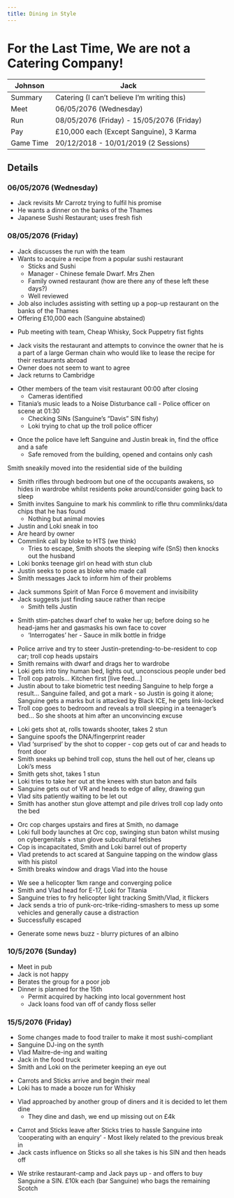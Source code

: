 ```yaml
---
title: Dining in Style
---
```


# For the Last Time, We are not a Catering Company!

| Johnson   | Jack                                        |
| --------- | ------------------------------------------- |
| Summary   | Catering (I can’t believe I’m writing this) |
| Meet      | 06/05/2076 (Wednesday)                      |
| Run       | 08/05/2076 (Friday) - 15/05/2076 (Friday)   |
| Pay       | £10,000 each (Except Sanguine), 3 Karma     |
| Game Time | 20/12/2018 - 10/01/2019 (2 Sessions)        |

## Details  

### 06/05/2076 (Wednesday)

- Jack revisits Mr Carrotz trying to fulfil his promise
- He wants a dinner on the banks of the Thames
- Japanese Sushi Restaurant; uses fresh fish

### 08/05/2076 (Friday)

- Jack discusses the run with the team
- Wants to acquire a recipe from a popular sushi restaurant
	- Sticks and Sushi
	- Manager - Chinese female Dwarf. Mrs Zhen
	- Family owned restaurant (how are there any of these left these days?)
	- Well reviewed
- Job also includes assisting with setting up a pop-up restaurant on the banks of the Thames
- Offering £10,000 each (Sanguine abstained)

<!-- -->

- Pub meeting with team, Cheap Whisky, Sock Puppetry fist fights

<!-- -->

- Jack visits the restaurant and attempts to convince the owner that he is a part of a large German chain who would like to lease the recipe for their restaurants abroad
- Owner does not seem to want to agree
- Jack returns to Cambridge

<!-- -->

- Other members of the team visit restaurant 00:00 after closing
	- Cameras identified
- Titania’s music leads to a Noise Disturbance call  - Police officer on scene at 01:30
	- Checking SINs (Sanguine’s “Davis” SIN fishy)
	- Loki trying to chat up the troll police officer

<!-- -->

- Once the police have left Sanguine and Justin break in, find the office and a safe
	- Safe removed from the building, opened and contains only cash

Smith sneakily moved into the residential side of the building
- Smith rifles through bedroom but one of the occupants awakens, so hides in wardrobe whilst residents poke around/consider going back to sleep
- Smith invites Sanguine to mark his commlink to rifle thru commlinks/data chips that he has found
	- Nothing but animal movies
- Justin and Loki sneak in too
- Are heard by owner
- Commlink call by bloke to HTS (we think)
	- Tries to escape, Smith shoots the sleeping wife (SnS) then knocks out the husband
- Loki bonks teenage girl on head with stun club
- Justin seeks to pose as bloke who made call
- Smith messages Jack to inform him of their problems

<!-- -->

- Jack summons Spirit of Man Force 6 movement and invisibility
- Jack suggests just finding sauce rather than recipe
	- Smith tells Justin

<!-- -->

- Smith stim-patches dwarf chef to wake her up; before doing so he head-jams her and gasmasks his own face to cover
	- ‘Interrogates’ her - Sauce in milk bottle in fridge

<!-- -->

- Police arrive and try to steer Justin-pretending-to-be-resident to cop car; troll cop heads upstairs
- Smith remains with dwarf and drags her to wardrobe
- Loki gets into tiny human bed, lights out, unconscious people under bed
- Troll cop patrols... Kitchen first [live feed...]
- Justin about to take biometric test needing Sanguine to help forge a result... Sanguine failed, and got a mark - so Justin is going it alone; Sanguine gets a marks but is attacked by Black ICE, he gets link-locked
- Troll cop goes to bedroom and reveals a troll sleeping in a teenager’s bed... So she shoots at him after an unconvincing excuse

<!-- -->

- Loki gets shot at, rolls towards shooter, takes 2 stun
- Sanguine spoofs the DNA/fingerprint reader
- Vlad ‘surprised’ by the shot to copper - cop gets out of car and heads to front door
- Smith sneaks up behind troll cop, stuns the hell out of her, cleans up Loki’s mess
- Smith gets shot, takes 1 stun
- Loki tries to take her out at the knees with stun baton and fails
- Sanguine gets out of VR and heads to edge of alley, drawing gun
- Vlad sits patiently waiting to be let out
- Smith has another stun glove attempt and pile drives troll cop lady onto the bed

<!-- -->

- Orc cop charges upstairs and fires at Smith, no damage
- Loki full body launches at Orc cop, swinging stun baton whilst musing on cybergenitals + stun glove subcultural fetishes
- Cop is incapacitated, Smith and Loki barrel out of property
- Vlad pretends to act scared at Sanguine tapping on the window glass with his pistol
- Smith breaks window and drags Vlad into the house

<!-- -->

- We see a helicopter 1km range and converging police
- Smith and Vlad head for E-17, Loki for Titania
- Sanguine tries to fry helicopter light tracking Smith/Vlad, it flickers
- Jack sends a trio of punk-orc-trike-riding-smashers to mess up some vehicles and generally cause a distraction
- Successfully escaped

<!-- -->

- Generate some news buzz - blurry pictures of an albino

### 10/5/2076 (Sunday)

- Meet in pub
- Jack is not happy
- Berates the group for a poor job
- Dinner is planned for the 15th
	- Permit acquired by hacking into local government host
	- Jack loans food van off of candy floss seller

### 15/5/2076 (Friday)

- Some changes made to food trailer to make it most sushi-compliant
- Sanguine DJ-ing on the synth
- Vlad Maitre-de-ing and waiting
- Jack in the food truck
- Smith and Loki on the perimeter keeping an eye out

<!-- -->

- Carrots and Sticks arrive and begin their meal
- Loki has to made a booze run for Whisky

<!-- -->

- Vlad approached by another group of diners and it is decided to let them dine
	- They dine and dash, we end up missing out on £4k

<!-- -->

- Carrot and Sticks leave after Sticks tries to hassle Sanguine into ‘cooperating with an enquiry’ - Most likely related to the previous break in
- Jack casts influence on Sticks so all she takes is his SIN and then heads off

<!-- -->

- We strike restaurant-camp and Jack pays up - and offers to buy Sanguine a SIN. £10k each (bar Sanguine) who bags the remaining Scotch
